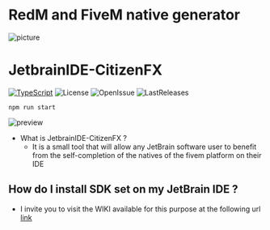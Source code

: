 # RedM and FiveM native generator 
![picture](https://cdn.discordapp.com/attachments/577165255780597762/581838228215300119/Jet.jpg)
# JetbrainIDE-CitizenFX

[![TypeScript](https://badges.frapsoft.com/typescript/code/typescript.png?v=101)](https://github.com/ellerbrock/typescript-badges/)
![License](https://img.shields.io/github/license/iTexZoz/JetbrainIDE-CitizenFX.svg)
![OpenIssue](https://img.shields.io/github/issues/iTexZoz/JetbrainIDE-CitizenFX.svg?style=flat)
![LastReleases](https://img.shields.io/github/release/iTexZoz/JetbrainIDE-CitizenFX.svg?label=Last%20releases&style=flat)

```
npm run start
```

![preview](https://picture.dylan-malandain.me/cmd_RrClO8AUyK.png)

- What is JetbrainIDE-CitizenFX ?
  * It is a small tool that will allow any JetBrain software user to benefit from the self-completion of the natives of the fivem platform on their IDE

## How do I install SDK set on my JetBrain IDE ? 
- I invite you to visit the WIKI available for this purpose at the following url [link](https://github.com/iTexZoz/JetbrainIDE-CitizenFX/wiki)




